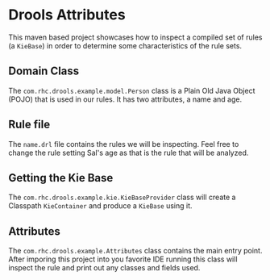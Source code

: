 # Drools Attributes
This maven based project showcases how to inspect a compiled set of rules (a `KieBase`) in order to determine some characteristics of the rule sets.

## Domain Class
The `com.rhc.drools.example.model.Person` class is a Plain Old Java Object (POJO) that is used in our rules. It has two attributes, a name and age.

## Rule file
The `name.drl` file contains the rules we will be inspecting. Feel free to change the rule setting Sal's age as that is the rule that will be analyzed.

## Getting the Kie Base
The `com.rhc.drools.example.kie.KieBaseProvider` class will create a Classpath `KieContainer` and produce a `KieBase` using it.

## Attributes
The `com.rhc.drools.example.Attributes` class contains the main entry point. After imporing this project into you favorite IDE running this class will inspect the rule and print out any classes and fields used.
